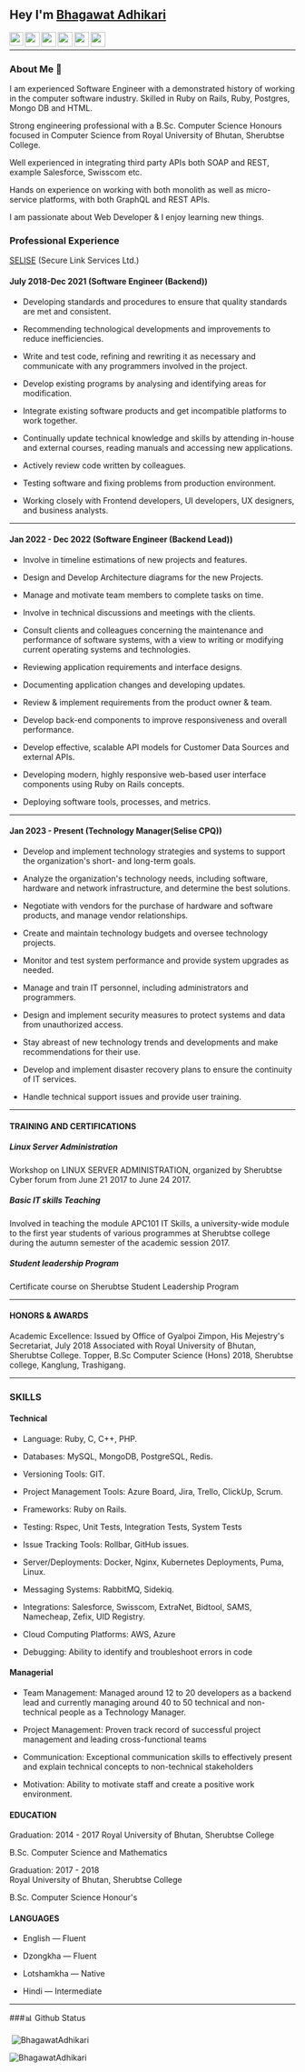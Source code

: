 ## Hey I'm [Bhagawat Adhikari](https://www.linkedin.com/in/bhagawat-adhikari-104087117/) 

<a href="https://www.linkedin.com/in/bhagawat-adhikari-104087117/">
  <img align="left" width="24px" src="https://cdn.jsdelivr.net/npm/simple-icons@v3/icons/linkedin.svg"  />
</a> &nbsp; &nbsp; &nbsp; &nbsp;
<a href="https://twitter.com/BhagawatAdhika3">
  <img align="left" width="26px" src="https://cdn.jsdelivr.net/npm/simple-icons@v3/icons/twitter.svg" />
</a>&nbsp; &nbsp; &nbsp; &nbsp;
<a href="mailto:bhagawatadhikari94@gmail.com">
  <img align="left" width="26px" src="https://cdn.jsdelivr.net/npm/simple-icons@v3/icons/gmail.svg" />
</a>&nbsp; &nbsp; &nbsp; &nbsp;
<a href="https://www.youtube.com/channel/UCmzZ4cKQR6fQdDtvguoqe0Q">
  <img align="left" width="26px" src="https://cdn.jsdelivr.net/npm/simple-icons@v3/icons/youtube.svg" />
</a>&nbsp; &nbsp;&nbsp; &nbsp;
<a href="https://stackoverflow.com/users/7688667/bhagawat">
  <img align="left" width="26px" src="https://cdn.jsdelivr.net/npm/simple-icons@3.13.0/icons/about-dot-me.svg" />
</a>&nbsp; &nbsp; &nbsp; &nbsp;
<a href="https://about.me/bhagawatadhikari">
  <img align="left" width="26px" src="https://about.me/bhagawatadhikari" />
</a>&nbsp; &nbsp; &nbsp; &nbsp;


<hr>

### About Me 🚀

<p>I am experienced Software Engineer with a demonstrated history of working in the computer software industry. Skilled in Ruby on Rails, Ruby, Postgres, Mongo DB and HTML.</p>
<p> Strong engineering professional with a B.Sc. Computer Science Honours focused in Computer Science from Royal University of Bhutan, Sherubtse College. </p>
<p>Well experienced in integrating third party APIs both SOAP and REST, example Salesforce, Swisscom etc.</p>
<p> Hands on experience on working with both monolith as well as micro-service platforms, with both GraphQL and REST APIs.</p>
I am passionate about Web Developer & I enjoy learning new things. 

### Professional Experience
[SELISE](https://selisecpq.selise.ch/) (Secure Link Services Ltd.)


#### July 2018-Dec 2021 (Software Engineer (Backend))

- Developing standards and procedures to ensure that quality standards are met and consistent.

- Recommending technological developments and improvements to reduce inefficiencies.

- Write and test code, refining and rewriting it as necessary and communicate with any programmers involved in the project.

- Develop existing programs by analysing and identifying areas for modification.

- Integrate existing software products and get incompatible platforms to work together.

- Continually update technical knowledge and skills by attending in-house and external courses, reading manuals and accessing new applications.

- Actively review code written by colleagues.

- Testing software and fixing problems from production environment.

- Working closely with Frontend developers, UI developers, UX designers, and business analysts.

<hr>

#### Jan 2022 - Dec 2022 (Software Engineer (Backend Lead))

- Involve in timeline estimations of new projects and features.

- Design and Develop Architecture diagrams for the new Projects.

- Manage and motivate team members to complete tasks on time.

- Involve in technical discussions and meetings with the clients.

- Consult clients and colleagues concerning the maintenance and performance of software systems, with a view to writing or modifying current operating systems and technologies.

- Reviewing application requirements and interface designs.

- Documenting application changes and developing updates.

- Review & implement requirements from the product owner & team.

- Develop back-end components to improve responsiveness and overall performance.

- Develop effective, scalable API models for Customer Data Sources and external APIs.

- Developing modern, highly responsive web-based user interface components using Ruby on Rails concepts.

- Deploying software tools, processes, and metrics.

<hr>

#### Jan 2023 - Present (Technology Manager(Selise CPQ)) 

- Develop and implement technology strategies and systems to support the organization's short- and long-term goals.

- Analyze the organization's technology needs, including software, hardware and network infrastructure, and determine the best solutions.

- Negotiate with vendors for the purchase of hardware and software products, and manage vendor relationships.

- Create and maintain technology budgets and oversee technology projects.

- Monitor and test system performance and provide system upgrades as needed.

- Manage and train IT personnel, including administrators and programmers.

- Design and implement security measures to protect systems and data from unauthorized access.

- Stay abreast of new technology trends and developments and make recommendations for their use.

- Develop and implement disaster recovery plans to ensure the continuity of IT services.

- Handle technical support issues and provide user training.

<hr>

#### TRAINING AND CERTIFICATIONS

##### Linux Server Administration
Workshop on LINUX SERVER ADMINISTRATION, organized by Sherubtse Cyber forum
from June 21 2017 to June 24 2017.


##### Basic IT skills Teaching
Involved in teaching the module APC101 IT Skills, a university-wide module to the first
year students of various programmes at Sherubtse college during the autumn
semester of the academic session 2017.

##### Student leadership Program
Certificate course on Sherubtse Student Leadership Program

<hr>

#### HONORS & AWARDS

Academic Excellence: Issued by Office of Gyalpoi Zimpon, His Mejestry's Secretariat,  July 2018
Associated with Royal University of Bhutan, Sherubtse College. Topper, B.Sc Computer Science (Hons)     2018, Sherubtse college, Kanglung, Trashigang.

<hr>

### SKILLS

#### Technical

- Language: Ruby, C, C++, PHP.

- Databases: MySQL, MongoDB, PostgreSQL, Redis.

- Versioning Tools: GIT.

- Project Management Tools: Azure Board, Jira, Trello, ClickUp, Scrum.

- Frameworks: Ruby on Rails.

- Testing: Rspec, Unit Tests, Integration Tests, System Tests

- Issue Tracking Tools: Rollbar, GitHub issues.

- Server/Deployments: Docker, Nginx, Kubernetes Deployments, Puma, Linux.

- Messaging Systems: RabbitMQ, Sidekiq.

- Integrations: Salesforce, Swisscom, ExtraNet, Bidtool, SAMS, Namecheap, Zefix, UID Registry.

- Cloud Computing Platforms: AWS, Azure

- Debugging: Ability to identify and troubleshoot errors in code

#### Managerial

- Team Management:  Managed around 12 to 20 developers as a backend lead and currently managing around 40 to 50 technical and non-technical people as a Technology Manager.

- Project Management: Proven track record of successful project management and leading cross-functional teams

- Communication: Exceptional communication skills to effectively present and explain technical concepts to non-technical stakeholders

- Motivation: Ability to motivate staff and create a positive work environment.


#### EDUCATION
Graduation: 2014 - 2017
Royal University of Bhutan, Sherubtse College

B.Sc. Computer Science and Mathematics

Graduation: 2017 - 2018             
Royal University of Bhutan, Sherubtse College

B.Sc. Computer Science Honour's

#### LANGUAGES 

- English — Fluent

- Dzongkha —  Fluent

- Lotshamkha — Native

- Hindi —  Intermediate

<hr>

###📊 Github Status

<p>&nbsp;<img align="center" src="https://github-readme-stats.vercel.app/api?username=BhagawatAdhikari&show_icons=true&theme=dracula&locale=en" alt="BhagawatAdhikari" /></p>

<p><img align="center" src="https://github-readme-streak-stats.herokuapp.com/?user=BhagawatAdhikari&theme=dracula&" alt="BhagawatAdhikari" /></p>




